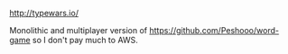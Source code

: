 http://typewars.io/

Monolithic and multiplayer version of https://github.com/Peshooo/word-game so I don't pay much to AWS.